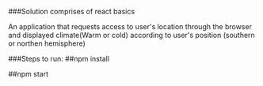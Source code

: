 ###Solution comprises of react basics

An application that requests access to user's location through the browser and displayed climate(Warm or cold) according to user's position (southern or northen hemisphere)


###Steps to run:
##npm install

##npm start
